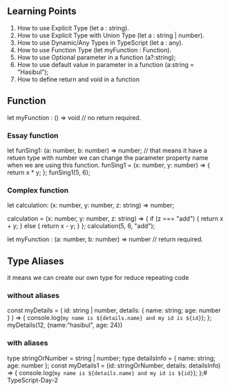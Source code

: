 ## Learning Points
1. How to use Explicit Type (let a : string).
2. How to use Explicit Type with Union Type (let a : string | number).
3. How to use Dynamic/Any Types in TypeScript (let a : any).
4. How to use Function Type (let myFunction : Function).
5. How to use Optional parameter in a function (a?:string);
6. How to use default value in parameter in a function (a:string = "Hasibul");
7. How to define return and void in a function

## Function
let myFunction : () => void // no return required.


### Essay function
let funSing1: (a: number, b: number) => number; // that means it have a retuen type with number
we can change the parameter property name when we are using this function.
funSing1 = (x: number, y: number) => {
  return x * y;
};
funSing1(5, 6);

### Complex function

let calculation: (x: number, y: number, z: string) => number;

calculation = (x: number, y: number, z: string) => {
  if (z === "add") {
    return x + y;
  } else {
    return x - y;
  }
};
calculation(5, 6, "add");

let myFunction : (a: number, b: number) => number //  return required.

## Type Aliases
it means we can create our own type for reduce repeating code

### without aliases
const myDetails = (
  id: string | number,
  details: { name: string; age: number }
) => {
  console.log(`my name is ${details.name} and my id is ${id}`);
};
myDetails(12, {name:"hasibul", age: 24})

### with aliases
type stringOrNumber = string | number;
type detailsInfo = { name: string; age: number };
const myDetails1 = (id: stringOrNumber, details: detailsInfo) => {
  console.log(`my name is ${details.name} and my id is ${id}`);
};# TypeScript-Day-2
